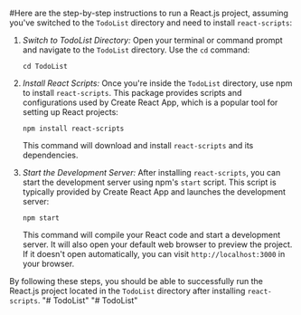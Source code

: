#Here are the step-by-step instructions to run a React.js project, assuming you've switched to the `TodoList` directory and need to install `react-scripts`:

1. *Switch to TodoList Directory:*
   Open your terminal or command prompt and navigate to the `TodoList` directory. Use the `cd` command:
   ```
   cd TodoList
   ```

2. *Install React Scripts:*
   Once you're inside the `TodoList` directory, use npm to install `react-scripts`. This package provides scripts and configurations used by Create React App, which is a popular tool for setting up React projects:
   ```
   npm install react-scripts
   ```
   This command will download and install `react-scripts` and its dependencies.

3. *Start the Development Server:*
   After installing `react-scripts`, you can start the development server using npm's `start` script. This script is typically provided by Create React App and launches the development server:
   ```
   npm start
   ```
   This command will compile your React code and start a development server. It will also open your default web browser to preview the project. If it doesn't open automatically, you can visit `http://localhost:3000` in your browser.


By following these steps, you should be able to successfully run the React.js project located in the `TodoList` directory after installing `react-scripts`.
"# TodoList" 
"# TodoList" 
